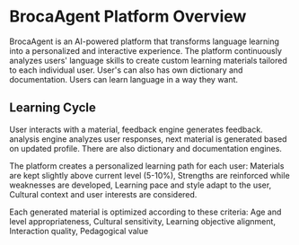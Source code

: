 # BrocaAgent Platform Overview

BrocaAgent is an AI-powered platform that transforms language learning into a personalized and interactive experience. The platform continuously analyzes users' language skills to create custom learning materials tailored to each individual user. User's can also has own dictionary and documentation. Users can learn language in a way they want.

## Learning Cycle

User interacts with a material, feedback engine generates feedback. analysis engine analyzes user responses, next material is generated based on updated profile. There are also dictionary and documentation engines.

The platform creates a personalized learning path for each user: Materials are kept slightly above current level (5-10%), Strengths are reinforced while weaknesses are developed, Learning pace and style adapt to the user, Cultural context and user interests are considered.

Each generated material is optimized according to these criteria: Age and level appropriateness, Cultural sensitivity, Learning objective alignment, Interaction quality, Pedagogical value
